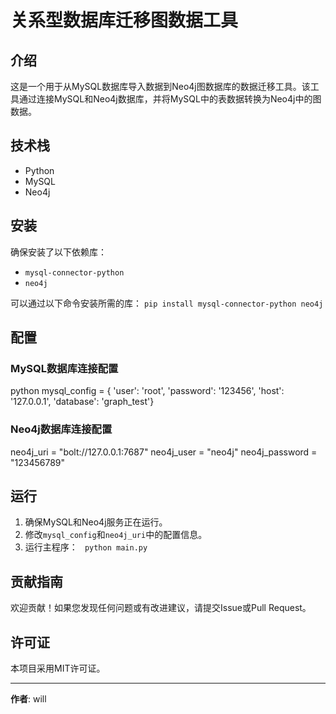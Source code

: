 
# 关系型数据库迁移图数据工具

## 介绍

这是一个用于从MySQL数据库导入数据到Neo4j图数据库的数据迁移工具。该工具通过连接MySQL和Neo4j数据库，并将MySQL中的表数据转换为Neo4j中的图数据。

## 技术栈

- Python
- MySQL
- Neo4j

## 安装

确保安装了以下依赖库：
- `mysql-connector-python`
- `neo4j`

可以通过以下命令安装所需的库：
```pip install mysql-connector-python neo4j```
## 配置

### MySQL数据库连接配置
python
mysql_config = { 'user': 'root',
                 'password': '123456',
                 'host': '127.0.0.1',
                 'database': 'graph_test'}

### Neo4j数据库连接配置
neo4j_uri = "bolt://127.0.0.1:7687"
neo4j_user = "neo4j"
neo4j_password = "123456789"
## 运行

1. 确保MySQL和Neo4j服务正在运行。
2. 修改`mysql_config`和`neo4j_uri`中的配置信息。
3. 运行主程序：
``` python main.py```

## 贡献指南

欢迎贡献！如果您发现任何问题或有改进建议，请提交Issue或Pull Request。

## 许可证

本项目采用MIT许可证。

---

**作者**: will


